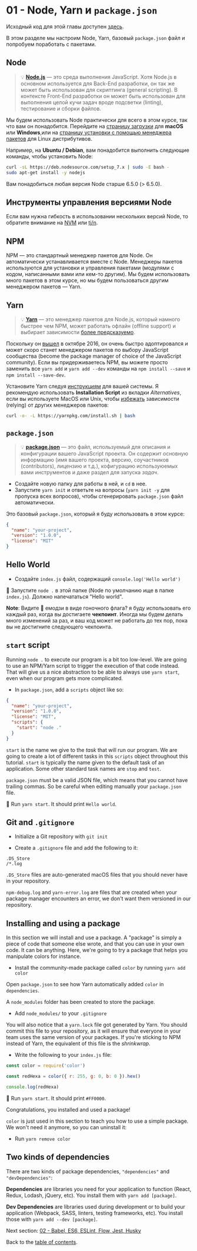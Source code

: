 # 01 - Node, Yarn и `package.json`

Исходный код для этой главы доступен [здесь](https://github.com/verekia/js-stack-walkthrough/tree/master/01-node-yarn-package-json).

В этом разделе мы настроим Node, Yarn, базовый `package.json` файл и попробуем поработать с пакетами.

## Node

> 💡 **[Node.js](https://nodejs.org/)** — это среда выполнения JavaScript. Хотя Node.js в основном используется для Back-End разработки, он так же может быть использован для скриптинга (general scripting). В контексте Front-End разработки он может быть использован для выполнения целой кучи задач вроде подсветки (linting), тестирование и сборки файлов.

Мы будем использовать Node практически для всего в этом курсе, так что вам он понадобится. Перейдите на [страницу загрузки](https://nodejs.org/en/download/current/) для **macOS** или **Windows**,или на [страницу установки с помощью менеджера пакетов](https://nodejs.org/en/download/package-manager/) для Linux дистрибутивов.

Например, на **Ubuntu / Debian**, вам понадобится выполнить следующие команды, чтобы установить Node:

```sh
curl -sL https://deb.nodesource.com/setup_7.x | sudo -E bash -
sudo apt-get install -y nodejs
```

Вам понадобиться любая версия Node старше 6.5.0 (> 6.5.0).

## Инструменты управления версиями Node

Если вам нужна гибкость в использовании нескольких версий Node, то обратите внимание на [NVM](https://github.com/creationix/nvm) или [tj/n](https://github.com/tj/n).

## NPM

NPM — это стандартный менеджер пакетов для Node. Он автоматически устанавливается вместе с Node. Менеджеры пакетов используются для установки и управления пакетами (модулями с кодом, написанными вами или кем-то другим). Мы будем использовать много пакетов в этом курсе, но мы будем пользоваться другим менеджером пакетов — Yarn.

## Yarn

> 💡 **[Yarn](https://yarnpkg.com/)** — это менеджер пакетов для Node.js, который намного быстрее чем NPM, может работать офлайн (offline support) и выбирает зависимости [более предсказуемо](https://yarnpkg.com/en/docs/yarn-lock).

Поскольку он [вышел](https://code.facebook.com/posts/1840075619545360) в октябре 2016, он очень быстро адоптировался и может скоро станет менеджером пакетов по выбору JavaScript сообщества (become the package manager of choice of the JavaScript community). Если вы придерживаетесь NPM, вы можете просто заменить все `yarn add` и `yarn add --dev` команды на `npm install --save` и `npm install --save-dev`.

Установите Yarn следуя [инструкциям](https://yarnpkg.com/en/docs/install) для вашей системы. Я рекомендую использовать **Installation Script** из вкладки *Alternatives*, если вы используете MacOS или Unix, чтобы [избежать](https://github.com/yarnpkg/yarn/issues/1505) зависимости (relying) от других менеджеров пакетов:

```sh
curl -o- -L https://yarnpkg.com/install.sh | bash
```

## `package.json`

> 💡 **[package.json](https://yarnpkg.com/en/docs/package-json)** — это файл, используемый для описания и конфигурации вашего JavaScript проекта. Он содержит основную информацию (имя вашего проекта, версию, соучастников (contributors), лицензию и т.д.), кофигурацию используюемых вами инструментов и даже раздел для запуска *задач*.

- Создайте новую папку для работы в ней, и `cd` в нее.
- Запустите `yarn init` и ответьте на вопросы (`yarn init -y` для пропуска всех вопросов), чтобы сгенерировать `package.json` файл автоматически.

Это базовый `package.json`, который я буду использовать в этом курсе:

```json
{
  "name": "your-project",
  "version": "1.0.0",
  "license": "MIT"
}
```

## Hello World

- Создайте `index.js` файл, содержащий `console.log('Hello world')`

🏁 Запустите `node .` в этой папке (Node по умолчанию ище в папке `index.js`). Должно напечататься "Hello world".

**Note**: Видите 🏁 емодзи в виде гоночного флага? я буду использовать его каждый раз, когда вы достигаете **чекпоинт**. Иногда мы будем делать много изменений за раз, и ваш код может не работать до тех пор, пока вы не достигните следующего чекпоинта.

## `start` script

Running `node .` to execute our program is a bit too low-level. We are going to use an NPM/Yarn script to trigger the execution of that code instead. That will give us a nice abstraction to be able to always use `yarn start`, even when our program gets more complicated.

- In `package.json`, add a `scripts` object like so:

```json
{
  "name": "your-project",
  "version": "1.0.0",
  "license": "MIT",
  "scripts": {
    "start": "node ."
  }
}
```

`start` is the name we give to the *task* that will run our program. We are going to create a lot of different tasks in this `scripts` object throughout this tutorial. `start` is typically the name given to the default task of an application. Some other standard task names are `stop` and `test`.

`package.json` must be a valid JSON file, which means that you cannot have trailing commas. So be careful when editing manually your `package.json` file.

🏁 Run `yarn start`. It should print `Hello world`.

## Git and `.gitignore`

- Initialize a Git repository with `git init`

- Create a `.gitignore` file and add the following to it:

```gitignore
.DS_Store
/*.log
```

`.DS_Store` files are auto-generated macOS files that you should never have in your repository.

`npm-debug.log` and `yarn-error.log` are files that are created when your package manager encounters an error, we don't want them versioned in our repository.

## Installing and using a package

In this section we will install and use a package. A "package" is simply a piece of code that someone else wrote, and that you can use in your own code. It can be anything. Here, we're going to try a package that helps you manipulate colors for instance.

- Install the community-made package called `color` by running `yarn add color`

Open `package.json` to see how Yarn automatically added `color` in  `dependencies`.

A `node_modules` folder has been created to store the package.

- Add `node_modules/` to your `.gitignore`

You will also notice that a `yarn.lock` file got generated by Yarn. You should commit this file to your repository, as it will ensure that everyone in your team uses the same version of your packages. If you're sticking to NPM instead of Yarn, the equivalent of this file is the *shrinkwrap*.

- Write the following to your `index.js` file:

```js
const color = require('color')

const redHexa = color({ r: 255, g: 0, b: 0 }).hex()

console.log(redHexa)
```

🏁 Run `yarn start`. It should print `#FF0000`.

Congratulations, you installed and used a package!

`color` is just used in this section to teach you how to use a simple package. We won't need it anymore, so you can uninstall it:

- Run `yarn remove color`

## Two kinds of dependencies

There are two kinds of package dependencies, `"dependencies"` and `"devDependencies"`:

**Dependencies** are libraries you need for your application to function (React, Redux, Lodash, jQuery, etc). You install them with `yarn add [package]`.

**Dev Dependencies** are libraries used during development or to build your application (Webpack, SASS, linters, testing frameworks, etc). You install those with `yarn add --dev [package]`.

Next section: [02 - Babel, ES6, ESLint, Flow, Jest, Husky](02-babel-es6-eslint-flow-jest-husky.md#readme)

Back to the [table of contents](https://github.com/verekia/js-stack-from-scratch#table-of-contents).
